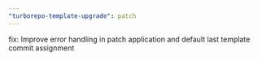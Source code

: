 ```yaml
---
"turborepo-template-upgrade": patch
---
```


fix: Improve error handling in patch application and default last template commit assignment
